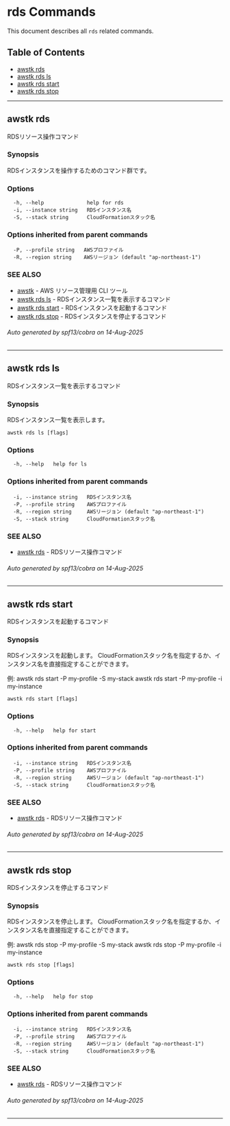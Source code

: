 # rds Commands

This document describes all `rds` related commands.

## Table of Contents

- [awstk rds](#awstk-rds)
- [awstk rds ls](#awstk-rds-ls)
- [awstk rds start](#awstk-rds-start)
- [awstk rds stop](#awstk-rds-stop)

---

## awstk rds

RDSリソース操作コマンド

### Synopsis

RDSインスタンスを操作するためのコマンド群です。

### Options

```
  -h, --help              help for rds
  -i, --instance string   RDSインスタンス名
  -S, --stack string      CloudFormationスタック名
```

### Options inherited from parent commands

```
  -P, --profile string   AWSプロファイル
  -R, --region string    AWSリージョン (default "ap-northeast-1")
```

### SEE ALSO

* [awstk](README.md)	 - AWS リソース管理用 CLI ツール
* [awstk rds ls](rds.md#awstk-rds-ls)	 - RDSインスタンス一覧を表示するコマンド
* [awstk rds start](rds.md#awstk-rds-start)	 - RDSインスタンスを起動するコマンド
* [awstk rds stop](rds.md#awstk-rds-stop)	 - RDSインスタンスを停止するコマンド

###### Auto generated by spf13/cobra on 14-Aug-2025

---

## awstk rds ls

RDSインスタンス一覧を表示するコマンド

### Synopsis

RDSインスタンス一覧を表示します。

```
awstk rds ls [flags]
```

### Options

```
  -h, --help   help for ls
```

### Options inherited from parent commands

```
  -i, --instance string   RDSインスタンス名
  -P, --profile string    AWSプロファイル
  -R, --region string     AWSリージョン (default "ap-northeast-1")
  -S, --stack string      CloudFormationスタック名
```

### SEE ALSO

* [awstk rds](rds.md)	 - RDSリソース操作コマンド

###### Auto generated by spf13/cobra on 14-Aug-2025

---

## awstk rds start

RDSインスタンスを起動するコマンド

### Synopsis

RDSインスタンスを起動します。
CloudFormationスタック名を指定するか、インスタンス名を直接指定することができます。

例:
  awstk rds start -P my-profile -S my-stack
  awstk rds start -P my-profile -i my-instance

```
awstk rds start [flags]
```

### Options

```
  -h, --help   help for start
```

### Options inherited from parent commands

```
  -i, --instance string   RDSインスタンス名
  -P, --profile string    AWSプロファイル
  -R, --region string     AWSリージョン (default "ap-northeast-1")
  -S, --stack string      CloudFormationスタック名
```

### SEE ALSO

* [awstk rds](rds.md)	 - RDSリソース操作コマンド

###### Auto generated by spf13/cobra on 14-Aug-2025

---

## awstk rds stop

RDSインスタンスを停止するコマンド

### Synopsis

RDSインスタンスを停止します。
CloudFormationスタック名を指定するか、インスタンス名を直接指定することができます。

例:
  awstk rds stop -P my-profile -S my-stack
  awstk rds stop -P my-profile -i my-instance

```
awstk rds stop [flags]
```

### Options

```
  -h, --help   help for stop
```

### Options inherited from parent commands

```
  -i, --instance string   RDSインスタンス名
  -P, --profile string    AWSプロファイル
  -R, --region string     AWSリージョン (default "ap-northeast-1")
  -S, --stack string      CloudFormationスタック名
```

### SEE ALSO

* [awstk rds](rds.md)	 - RDSリソース操作コマンド

###### Auto generated by spf13/cobra on 14-Aug-2025

---

